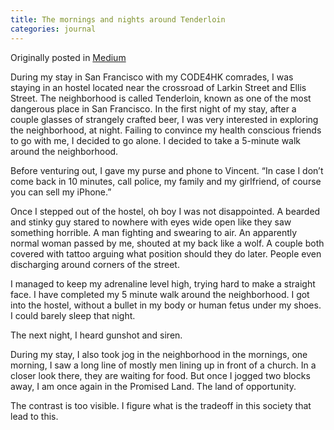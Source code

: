 ```yaml
---
title: The mornings and nights around Tenderloin
categories: journal
---
```

Originally posted in [Medium](https://medium.com/@gilbertwat/the-mornings-and-nights-around-tenderloin-9fe512d6acd1#.p5rne7vtb)

During my stay in San Francisco with my CODE4HK comrades, I was staying in an hostel located near the crossroad of Larkin Street and Ellis Street. The neighborhood is called Tenderloin, known as one of the most dangerous place in San Francisco. In the first night of my stay, after a couple glasses of strangely crafted beer, I was very interested in exploring the neighborhood, at night. Failing to convince my health conscious friends to go with me, I decided to go alone. I decided to take a 5-minute walk around the neighborhood.

Before venturing out, I gave my purse and phone to Vincent. “In case I don’t come back in 10 minutes, call police, my family and my girlfriend, of course you can sell my iPhone.”

Once I stepped out of the hostel, oh boy I was not disappointed. A bearded and stinky guy stared to nowhere with eyes wide open like they saw something horrible. A man fighting and swearing to air. An apparently normal woman passed by me, shouted at my back like a wolf. A couple both covered with tattoo arguing what position should they do later. People even discharging around corners of the street.

I managed to keep my adrenaline level high, trying hard to make a straight face. I have completed my 5 minute walk around the neighborhood. I got into the hostel, without a bullet in my body or human fetus under my shoes. I could barely sleep that night.

The next night, I heard gunshot and siren.

During my stay, I also took jog in the neighborhood in the mornings, one morning, I saw a long line of mostly men lining up in front of a church. In a closer look there, they are waiting for food. But once I jogged two blocks away, I am once again in the Promised Land. The land of opportunity.

The contrast is too visible. I figure what is the tradeoff in this society that lead to this.
